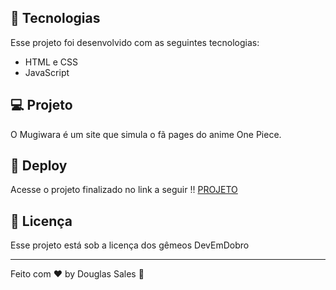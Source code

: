 ## 🚀 Tecnologias

Esse projeto foi desenvolvido com as seguintes tecnologias:

- HTML e CSS
- JavaScript

## 💻 Projeto

O Mugiwara é um site que simula o fã pages do anime One Piece.

## 🔗 Deploy

Acesse o projeto finalizado no link a seguir !!
[PROJETO](https://dodosantosbr.github.io/Mugiwara/)

## :memo: Licença

Esse projeto está sob a licença dos gêmeos DevEmDobro

---

Feito com ♥ by Douglas Sales :wave:
